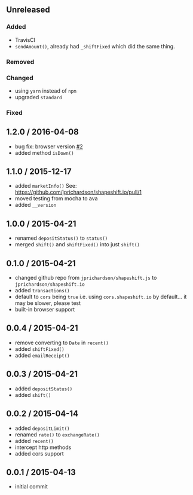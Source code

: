 Unreleased
----------

### Added
- TravisCI
- `sendAmount()`, already had `_shiftFixed` which did the same thing.

### Removed

### Changed
- using `yarn` instead of `npm`
- upgraded `standard`

### Fixed


1.2.0 / 2016-04-08
------------------
- bug fix: browser version [#2][#2]
- added method `isDown()`

1.1.0 / 2015-12-17
------------------
- added `marketInfo()` See: https://github.com/jprichardson/shapeshift.io/pull/1
- moved testing from mocha to ava
- added `__version`

1.0.0 / 2015-04-21
------------------
- renamed `depositStatus()` to `status()`
- merged `shift()` and `shiftFixed()` into just `shift()`

0.1.0 / 2015-04-21
------------------
- changed github repo from `jprichardson/shapeshift.js` to `jprichardson/shapeshift.io`
- added `transactions()`
- default to `cors` being `true` i.e. using `cors.shapeshift.io` by default... it may be slower, please test
- built-in browser support

0.0.4 / 2015-04-21
------------------
- remove converting to `Date` in `recent()`
- added `shiftFixed()`
- added `emailReceipt()`

0.0.3 / 2015-04-21
------------------
- added `depositStatus()`
- added `shift()`

0.0.2 / 2015-04-14
------------------
- added `depositLimit()`
- renamed `rate()` to `exchangeRate()`
- added `recent()`
- intercept http methods
- added cors support

0.0.1 / 2015-04-13
------------------
- initial commit

<!--- promise support; removing dependencies for browser [enhancement] -->
[#3]: https://github.com/ExodusMovement/shapeshift.io/pull/3
<!--- Shift doesn't work -->
[#2]: https://github.com/ExodusMovement/shapeshift.io/issues/2
<!--- add func marketInfo -->
[#1]: https://github.com/ExodusMovement/shapeshift.io/pull/1

